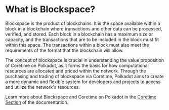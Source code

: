 # What is Blockspace?

Blockspace is the product of blockchains. It is the space available within a block in a blockchain where transactions and other data can be processed, verified, and stored. Each block in a blockchain has a maximum size or capacity, and the transactions that are to be included in the block must fit within this space. The transactions within a block must also meet the requirements of the format that the blockchain will allow.

The concept of blockspace is crucial in understanding the value proposition of Coretime on Polkadot, as it forms the basis for how computational resources are allocated and priced within the network. Through the purchasing and trading of blockspace via Coretime, Polkadot aims to create a more dynamic and flexible system for developers and projects to access and utilize the network's resources.

Learn more about Blockspace and Coretime on Polkadot in the [Coretime Section](/coretime/what-is-coretime) of the documentation.